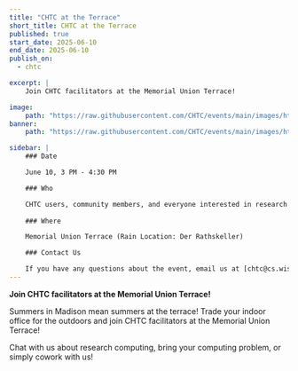```yaml
---
title: "CHTC at the Terrace"
short_title: CHTC at the Terrace
published: true
start_date: 2025-06-10
end_date: 2025-06-10
publish_on:
  - chtc

excerpt: |
    Join CHTC facilitators at the Memorial Union Terrace!

image:
    path: "https://raw.githubusercontent.com/CHTC/events/main/images/htc24-terrace.jpg"
banner:
    path: "https://raw.githubusercontent.com/CHTC/events/main/images/htc24-terrace.jpg"

sidebar: |
    ### Date

    June 10, 3 PM - 4:30 PM

    ### Who

    CHTC users, community members, and everyone interested in research computing.
    
    ### Where

    Memorial Union Terrace (Rain Location: Der Rathskeller)

    ### Contact Us

    If you have any questions about the event, email us at [chtc@cs.wisc.edu](mailto:chtc@cs.wisc.edu)
---
```


**Join CHTC facilitators at the Memorial Union Terrace!**

Summers in Madison mean summers at the terrace! Trade your indoor office for the outdoors and join CHTC facilitators at the Memorial Union Terrace! 

Chat with us about research computing, bring your computing problem, or simply cowork with us!
